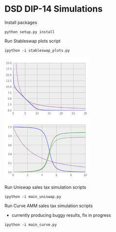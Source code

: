 # DSD DIP-14 Simulations


Install packages
```
python setup.py install
```

Run Stableswap plots script
```
ipython -i stableswap_plots.py
```

<img src="./plots/stableswap_figure_1.png" width="280" height="200">
<img src="./plots/stableswap_figure_2.png" width="280" height="200">

Run Uniswap sales tax simulation scripts
```
ipython -i main_uniswap.py
```

Run Curve AMM sales tax simulation scripts
* currently producing buggy results, fix in progress
```
ipython -i main_curve.py
```

